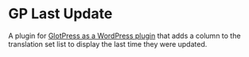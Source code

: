 # GP Last Update
A plugin for [GlotPress as a WordPress plugin](https://github.com/GlotPress/GlotPress-WP) that adds a column to the translation set list to display the last time they were updated.

